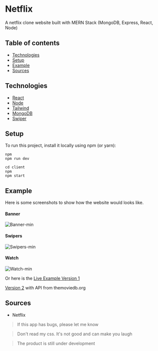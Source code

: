 # Netflix

A netflix clone website built with MERN Stack (MongoDB, Express, React, Node)

## Table of contents

- [Technologies](#technologies)
- [Setup](#setup)
- [Example](#example)
- [Sources](#sources)

## Technologies

- [React](https://github.com/facebook/react)
- [Node](https://github.com/nodejs/node)
- [Tailwind](https://github.com/tailwindlabs/tailwindcss)
- [MongoDB](https://www.mongodb.com/)
- [Swiper](https://github.com/nolimits4web/swiper)

## Setup

To run this project, install it locally using npm (or yarn):

```
npm
npm run dev
```

```
cd client
npm
npm start
```

## Example

Here is some screenshots to show how the website would looks like.

#### Banner

![Banner-min](https://user-images.githubusercontent.com/32484104/166135205-e6b13b32-55d8-457b-8ba1-eb6138478e2e.PNG)


#### Swipers

![Swipers-min](https://user-images.githubusercontent.com/32484104/166135209-a05e5868-a00b-415a-8a0d-98f71c5fdeb3.PNG)


#### Watch

![Watch-min](https://user-images.githubusercontent.com/32484104/166135215-d75edd06-a14b-4dbd-bc79-4ff15e34ec3e.PNG)


Or here is the [Live Example Version 1](https://netflixtht.herokuapp.com)

[Version 2](https://netflixtht.herokuapp.com) with API from themoviedb.org

## Sources

- Netflix

> If this app has bugs, please let me know

> Don't read my css. It's not good and can make you laugh

> The product is still under development
